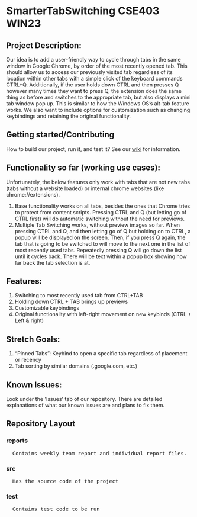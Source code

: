 # SmarterTabSwitching CSE403 WIN23

## Project Description:
Our idea is to add a user-friendly way to cycle through tabs in the same window in Google Chrome, by order of the most recently opened tab. This should allow us to access our previously visited tab regardless of its location within other tabs with a simple click of the keyboard commands CTRL+Q. Additionally, if the user holds down CTRL and then presses Q however many times they want to press Q, the extension does the same thing as before and switches to the appropriate tab, but also displays a mini tab window pop up. This is similar to how the Windows OS’s alt-tab feature works. We also want to include options for customization such as changing keybindings and retaining the original functionality.

## Getting started/Contributing
How to build our project, run it, and test it? 
See our [wiki](https://github.com/paulstn/SmarterTabSwitching/wiki) for information.

## Functionality so far (working use cases):
Unfortunately, the below features only work with tabs that are not new tabs (tabs without a website loaded) or internal chrome websites (like chrome://extensions). 
1. Base functionality works on all tabs, besides the ones that Chrome tries to protect from content scripts. Pressing CTRL and Q (but letting go of CTRL first) will do automatic switching without the need for previews.
2. Multiple Tab Switching works, without preview images so far. When pressing CTRL and Q, and then letting go of Q but holding on to CTRL, a popup will be displayed on the screen. Then, if you press Q again, the tab that is going to be switched to will move to the next one in the list of most recently used tabs. Repeatedly pressing Q will go down the list until it cycles back. There will be text within a popup box showing how far back the tab selection is at.

## Features:
1. Switching to most recently used tab from CTRL+TAB
2. Holding down CTRL + TAB brings up previews
3. Customizable keybindings
4. Original functionality with left-right movement on new keybinds (CTRL + Left & right)

## Stretch Goals:
1. “Pinned Tabs”: Keybind to open a specific tab regardless of placement or recency
2. Tab sorting by similar domains (.google.com, etc.)

## Known Issues:
Look under the 'Issues' tab of our repository. There are detailed explanations of what our known issues are and plans to fix them.

## Repository Layout
### reports
<pre>
  Contains weekly team report and individual report files.
</pre>

### src
<pre>
  Has the source code of the project
</pre>

### test
<pre>
  Contains test code to be run
</pre>
